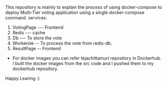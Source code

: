 This repository is mainly to explain the process of using docker-compose to deploy Multi-Tier voting application using a single docker-compose command.
services:
  1. VotingPage --- Frontend
  2. Redis   --- cache 
  3. Db  --- To store the vote
  4. Workerole -- To process the vote from redis-db.
  5. ResultPage  -- Frontend

* For docker images you can refer tejachittamuri repository in Dockerhub. I built the docker images from the src code and I pushed them to my dockerhub repository.


Happy Learing :)

